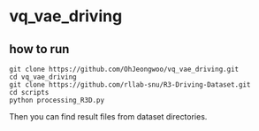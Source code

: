 # vq_vae_driving


## how to run

```
git clone https://github.com/OhJeongwoo/vq_vae_driving.git
cd vq_vae_driving
git clone https://github.com/rllab-snu/R3-Driving-Dataset.git
cd scripts
python processing_R3D.py
```

Then you can find result files from dataset directories.